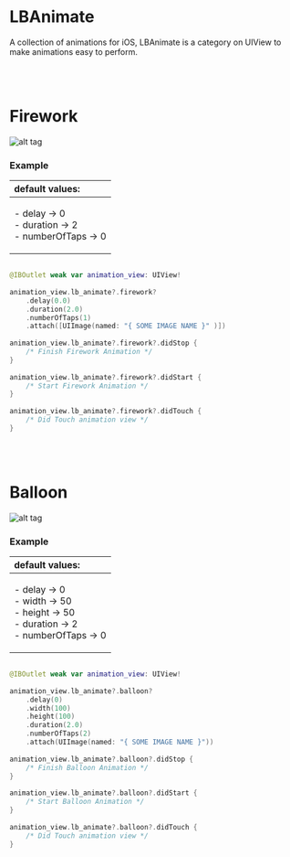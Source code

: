 # LBAnimate
A collection of animations for iOS, LBAnimate is a category on UIView to make animations easy to perform.

<br><br/>
# Firework #

![alt tag](https://raw.github.com/lioz12131415/LBAnimate/main/Gifs/firework.gif)

### Example ###

|default values:|
|:---|
|<p>- delay -> 0 <br> - duration -> 2 <br> - numberOfTaps -> 0 </p>|

```swift

@IBOutlet weak var animation_view: UIView!
    
animation_view.lb_animate?.firework?
    .delay(0.0)
    .duration(2.0)
    .numberOfTaps(1)
    .attach([UIImage(named: "{ SOME IMAGE NAME }" )])
        
animation_view.lb_animate?.firework?.didStop {
    /* Finish Firework Animation */
}
        
animation_view.lb_animate?.firework?.didStart {
    /* Start Firework Animation */
}
        
animation_view.lb_animate?.firework?.didTouch {
    /* Did Touch animation view */
}

```
<br><br/>
# Balloon #

![alt tag](https://raw.github.com/lioz12131415/LBAnimate/main/Gifs/balloon.gif)

### Example ###

|default values:|
|:---|
|<p>- delay -> 0 <br> - width -> 50 <br> - height -> 50  <br> - duration -> 2 <br> - numberOfTaps -> 0 </p>|

```swift

@IBOutlet weak var animation_view: UIView!
    
animation_view.lb_animate?.balloon?
    .delay(0)
    .width(100)
    .height(100)
    .duration(2.0)
    .numberOfTaps(2)
    .attach(UIImage(named: "{ SOME IMAGE NAME }"))
        
animation_view.lb_animate?.balloon?.didStop {
    /* Finish Balloon Animation */
}
        
animation_view.lb_animate?.balloon?.didStart {
    /* Start Balloon Animation */
}
        
animation_view.lb_animate?.balloon?.didTouch {
    /* Did Touch animation view */
}

```


